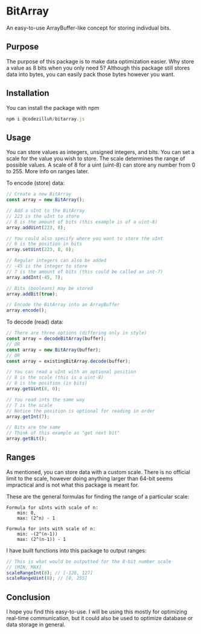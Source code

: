 # BitArray

An easy-to-use ArrayBuffer-like concept for storing indivdual bits.

## Purpose

The purpose of this package is to make data optimization easier. Why store a value as 8 bits when you only need 5? Although this package still stores data into bytes, you can easily pack those bytes however you want.

## Installation

You can install the package with npm

```js
npm i @codezilluh/bitarray.js
```

## Usage

You can store values as integers, unsigned integers, and bits. You can set a scale for the value you wish to store. The scale determines the range of possible values. A scale of 8 for a uint (uint-8) can store any number from 0 to 255. More info on ranges later.

To encode (store) data:

```js
// Create a new BitArray
const array = new BitArray();

// Add a uInt to the BitArray
// 223 is the uInt to store
// 8 is the amount of bits (this example is of a uint-8)
array.addUint(223, 8);

// You could also specify where you want to store the uInt
// 0 is the position in bits
array.setUint(223, 8, 0);

// Regular integers can also be added
// -45 is the integer to store
// 7 is the amount of bits (this could be called an int-7)
array.addInt(-45, 7);

// Bits (booleans) may be stored
array.addBit(true);

// Encode the BitArray into an ArrayBuffer
array.encode();
```

To decode (read) data:

```js
// There are three options (differing only in style)
const array = decodeBitArray(buffer);
// OR
const array = new BitArray(buffer);
// OR
const array = existingBitArray.decode(buffer);

// You can read a uInt with an optional position
// 8 is the scale (this is a uint-8)
// 0 is the position (in bits)
array.getUint(8, 0);

// You read ints the same way
// 7 is the scale
// Notice the position is optional for reading in order
array.getInt(7);

// Bits are the same
// Think of this example as "get next bit"
array.getBit();
```

## Ranges

As mentioned, you can store data with a custom scale. There is no official limit to the scale, however doing anything larger than 64-bit seems impractical and is not what this package is meant for.

These are the general formulas for finding the range of a particular scale:

```
Formula for uInts with scale of n:
    min: 0,
    max: (2^n) - 1

Formula for ints with scale of n:
    min: -(2^(n-1))
    max: (2^(n-1)) - 1
```

I have built functions into this package to output ranges:

```js
// This is what would be outputted for the 8-bit number scale
// [MIN, MAX]
scaleRangeInt(8); // [-128, 127]
scaleRangeUint(8); // [0, 255]
```

## Conclusion

I hope you find this easy-to-use. I will be using this mostly for optimizing real-time communication, but it could also be used to optimize database or data storage in general.
